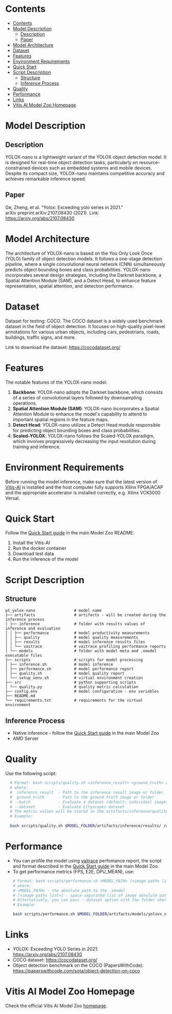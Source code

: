# Contents

- [Contents](#contents)
- [Model Description](#model-description)
  - [Description](#description)
  - [Paper](#paper)
- [Model Architecture](#model-architecture)
- [Dataset](#dataset)
- [Features](#features)
- [Environment Requirements](#environment-requirements)
- [Quick Start](#quick-start)
- [Script Description](#script-description)
  - [Structure](#structure)
  - [Inference Process](#inference-process)
- [Quality](#quality)
- [Performance](#performance)
- [Links](#links)
- [Vitis AI Model Zoo Homepage](#vitis-ai-model-zoo-homepage)

# Model Description

## Description

YOLOX-nano is a lightweight variant of the YOLOX object detection model. It is designed for real-time object detection tasks, 
particularly on resource-constrained devices such as embedded systems and mobile devices. Despite its compact size, 
YOLOX-nano maintains competitive accuracy and achieves remarkable inference speed.

## Paper

 Ge, Zheng, et al. "Yolox: Exceeding yolo series in 2021." <br>
 arXiv preprint arXiv:2107.08430 (2021). Link: https://arxiv.org/abs/2107.08430

# Model Architecture
The architecture of YOLOX-nano is based on the You Only Look Once (YOLO) family of object detection models. 
It follows a one-stage detection pipeline, where a single convolutional neural network (CNN) simultaneously predicts object 
bounding boxes and class probabilities. YOLOX-nano incorporates several design strategies, including the Darknet backbone, 
a Spatial Attention Module (SAM), and a Detect Head, to enhance feature representation, spatial attention, and detection performance.

# Dataset

Dataset for testing: COCO. The COCO dataset is a widely used benchmark dataset in the field of object detection. 
It focuses on high-quality pixel-level annotations for various urban objects, including cars, pedestrians, roads, buildings, traffic signs, and more. 

Link to download the dataset: https://cocodataset.org/

# Features

The notable features of the YOLOX-nano model:

1. **Backbone**: YOLOX-nano adopts the Darknet backbone, which consists of a series of convolutional layers followed by downsampling operations. 
2. **Spatial Attention Module (SAM)**: YOLOX-nano incorporates a Spatial Attention Module to enhance the model's capability to attend to important spatial regions in the feature maps. 
3. **Detect Head**: YOLOX-nano utilizes a Detect Head module responsible for predicting object bounding boxes and class probabilities.
4. **Scaled-YOLOX**: YOLOX-nano follows the Scaled-YOLOX paradigm, which involves progressively decreasing the input resolution during training and inference. 

# Environment Requirements

Before running the model inference, make sure that the latest version of
[Vitis-AI](https://xilinx.github.io/Vitis-AI/docs/install/install.html) is installed and the host computer fully supports
Xilinx FPGA/ACAP and the appropriate accelerator is installed correctly, e.g. Xilinx VCK5000 Versal.

# Quick Start

Follow the [Quick Start guide](../../../README.md#quick-start) in the main Model Zoo README:

1. Install the Vitis-AI
2. Run the docker container
3. Download test data
4. Run the inference of the model

# Script Description

## Structure

```text
pt_yolox-nano                 # model name  
├── artifacts                 # artifacts - will be created during the inference process
│ ├── inference               # folder with results values of inference and evaluation
│ │ ├── performance           # model productivity measurements
│ │ ├── quality               # model quality measurements
│ │ ├── results               # model inference results files
│ │ └── vaitrace              # vaitrace profiling performance reports
│ └── models                  # folder with model meta and .xmodel executable files
├── scripts                   # scripts for model processing 
│ ├── inference.sh            # model inference
│ ├── performance.sh          # model performance report
│ ├── quality.sh              # model quality report
│ └── setup_venv.sh           # virtual environment creation
├── src                       # python supporting scripts
│ └── quality.py              # quality metric calculation
├── config.env                # model configuration - env variables
├── README.md
└── requirements.txt          # requirements for the virtual environment
```

## Inference Process

- Native inference - follow the [Quick Start guide](../../../README.md#quick-start) in the main Model Zoo
- AMD Server

# Quality

Use the following script:

```bash
  # Format: bash scripts/quality.sh <inference_result> <ground_truth> [--batch] [--dataset]
  # where:
  #  inference_result  - Path to the inference result image or folder.
  #  ground_truth      - Path to the ground truth image or folder
  # --batch            - Evaluate a dataset (default: individual images)
  # --dataset          - Evaluate Cityscapes dataset
  # The metric values will be stored in the artifacts/inference/quality/metrics.txt file
  # Example:
  
  bash scripts/quality.sh $MODEL_FOLDER/artifacts/inference/results/ /workspace/Vitis-AI-Library/samples/yolovx/images/ --dataset
```

# Performance

- You can profile the model using [vaitrace](https://docs.xilinx.com/r/en-US/ug1414-vitis-ai/Starting-a-Simple-Trace-with-vaitrace) perfomance report,
  the script and format described in the [Quick Start guide](../../../README.md#vaitrace) in the main Model Zoo.
- To get performance metrics (FPS, E2E, DPU_MEAN), use:
  ```bash
  # Format: bash scripts/performance.sh <MODEL_PATH> [<image paths list>]
  # where:
  # <MODEL_PATH> - the absolute path to the .xmodel
  # [<image paths list>] - space-separated list of image absolute paths
  # Alternatively, you can pass --dataset option with the folder where images are stored.
  # Example:

  bash scripts/performance.sh $MODEL_FOLDER/artifacts/models/yolovx_nano_pt/yolovx_nano_pt.xmodel --dataset /workspace/Vitis-AI-Library/samples/yolovx/images/
  ```


# Links

- YOLOX: Exceeding YOLO Series in 2021: https://arxiv.org/abs/2107.08430
- COCO dataset: https://cocodataset.org/
- Object detection benchmark on the COCO (PapersWithCode): https://paperswithcode.com/sota/object-detection-on-coco

# Vitis AI Model Zoo Homepage

Check the official Vitis AI Model Zoo [homepage](https://github.com/Xilinx/Vitis-AI/tree/master/model_zoo).
